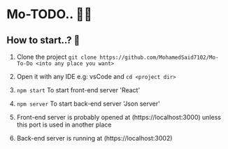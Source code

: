 # Mo-TODO.. 🚀🎯

## How to start..? 🤔

1. Clone the project `git clone https://github.com/MohamedSaid7102/Mo-To-Do <into any place you want>`

2. Open it with any IDE e.g: vsCode and `cd <project dir>`

3. `npm start` To start front-end server 'React'

4. `npm server` To start back-end server 'Json server'

5. Front-end server is probably opened at (https://localhost:3000) unless this port is used in another place

6. Back-end server is running at (https://localhost:3002)
